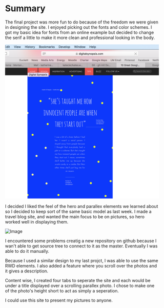 # Summary

The final project was more fun to do because of the freedom we were given in designing the site. I enjoyed picking out the fonts and color schemes. I got my basic idea for fonts from an online example but decided to change the serif a little to make it more clean and professional looking in the body.

![Image](css/images/fonts.png)

I decided I liked the feel of the hero and parallex elements we learned about so I decided to keep sort of the same basic model as last week.  I made a travel blog site, and wanted the main focus to be on pictures, so hero worked well in displaying them.

![Image](css/images/sketch.png)


I encountered some problems creatig a new repository on github because I wan't able to get source tree to connect to it as the master.  Eventually I was able to do it manually.

Because I used a similar design to my last projct, I was able to use the same RWD elements. I also added a feature where you scroll over the photos and it gives a description.

Content wise, I created four tabs to seperate the site and each would be under a title displayed over a scrolling parallex photo. I chose to make one of the photo's height short to act as simply a seperation.

I could use this site to present my pictures to anyone.
